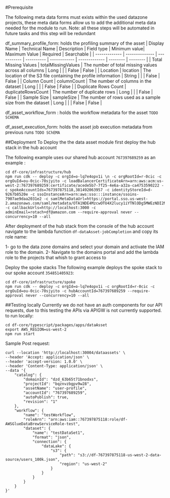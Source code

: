#Prerequisite

The following meta data forms must exists within the used datazone projects, these meta data forms allow us to add the additional meta data needed for the module to run.
Note: all these steps will be automated in future tasks and this step will be redundant 

df_summary_profile_form: holds the profiling summary of the asset
| Display Name  | Technical Name | Description | Field type | Minimum value| Maximum Value | Required | Searchable |
| ------------- | -------------- | ----------- | ---------- | ------------ | ------------- | -------- | -------- |
| Total Missing Values  | totalMissingValues | The number of total missing values across all columns | Long |  |  | False | False |
| Location  | location | The location of the S3 file containing the profile information | String |  |  | False | False |
| Column Count  | columnCount | The number of columns in the dataset | Long | | | False | False |
| Duplicate Rows Count  | duplicateRowsCount | The number of duplicate rows | Long | | | False | False |
| Sample Size  | sampleSize | The number of rows used as a sample size from the dataset | Long | | | False | False |

df_asset_workflow_form : holds the workflow metadata for the asset
`TODO SCHEMA`

df_asset_execution_form: holds the asset job execution metadata from previous runs
`TODO SChEMA`

##Deployment
To Deploy the the data asset module first deploy the hub stack in the hub account

The following example uses our shared hub account `767397689259` as an example  :

```
cd df-core/infrastructure/hub
npm run cdk -- deploy -c orgId=o-lq7e4opv1i \n -c orgRootId=r-0cic -c orgOuId=ou-0cic-70sjyito -c loadBalancerCertificateArn=arn:aws:acm:us-west-2:767397689259:certificate/acede5b7-7f25-4e6a-a32a-ca4753590222 -c spokeAccountIds=767397875118,381492063957 -c identityStoreId=d-9267b8520e -c ssoInstanceArn=arn:aws:sso:::instance/ssoins-7907ae9daa2031e2 -c samlMetaDataUrl=https://portal.sso.us-west-2.amazonaws.com/saml/metadata/OTA1NDE4MzcwOTU4X2lucy1iYTNlODg5MWEzNDI2NzIy -c callbackUrls=http://localhost:3000 -c adminEmail=rotach+df@amazon.com --require-approval never --concurrency=10 --all
```

After deployment of the hub stack from the console of the hub account navigate to the lambda function `df-dataAsset-jobCompletion` and copy its role name:

1- go to the data zone domains and select your domain and activate the IAM role to the domain.
2- Navigate to the domains portal and add the lambda role to the projects that whish to grant access to

Deploy the spoke stacks
The following example deploys the spoke stack to our spoke account `354851405923`:

```
cd df-core/infrastructure/spoke
npm run cdk -- deploy -c orgId=o-lq7e4opv1i -c orgRootId=r-0cic -c orgOuId=ou-0cic-70sjyito -c hubAccountId=767397689259 --require-approval never --concurrency=10 --all
```

##Testing locally
Currently we do not have an auth components for our API requests, due to this testing the APIs via APIGW is not currently supported.
to run locally:
```
cd df-core/typescript/packages/apps/dataAsset
export AWS_REGION=us-west-2
npm run start
```

Sample Post request:
```
curl --location 'http://localhost:30004/dataassets' \
--header 'Accept: application/json' \
--header 'accept-version: 1.0.0' \
--header 'Content-Type: application/json' \
--data '{
    "catalog": {
        "domainId": "dzd_63b65t71bnodxs",         
        "projectId": "bqznvzbgpv9w28",        
        "assetName": "user-profile",        
        "accountId": "767397689259",        
        "autoPublish": true,
        "revision": "1"       
    },
    "workflow": {
        "name": "testWorkflow",
        "roleArn": "arn:aws:iam::767397875118:role/df-AWSGlueDataBrewServiceRole-test",
        "dataset": {
            "name": "testDataSet1",
            "format": "json",
            "connection": {
                "dataLake": {
                    "s3": {
                        "path": "s3://df-767397875118-us-west-2-data-source/users_100k.json",
                        "region": "us-west-2"
                    }
                }
            }
        }
    }
}'
```
